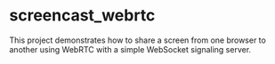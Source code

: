 # screencast_webrtc
This project demonstrates how to share a screen from one browser to another using WebRTC with a simple WebSocket signaling server.
